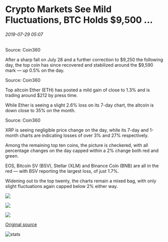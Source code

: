 # Crypto Markets See Mild Fluctuations, BTC Holds $9,500 ...

###### 2019-07-29 05:07

Source: Coin360

After a sharp fall on July 28 and a further correction to $9,250 the following day, the top coin has since recovered and stabilized around the $9,590 mark — up 0.5% on the day.

Source: Coin360

Top altcoin Ether (ETH) has posted a mild gain of close to 1.3% and is trading around $212 by press time.

While Ether is seeing a slight 2.6% loss on its 7-day chart, the altcoin is down close to 35% on the month.

Source: Coin360

XRP is seeing negligible price change on the day, while its 7-day and 1-month charts are indicating losses of over 3% and 27% respectively.

Among the remaining top ten coins, the picture is checkered, with all percentage changes on the day capped within a 2% change both red and green.

EOS, Bitcoin SV (BSV), Stellar (XLM) and Binance Coin (BNB) are all in the red — with BSV reporting the largest loss, of just 1.7%.

Widening out to the top twenty, the charts remain a mixed bag, with only slight fluctuations again capped below 2% either way.

![](https://s3.cointelegraph.com/storage/uploads/view/0ad3a1a248341947332b0d3fa8f61d90.png)

![](https://s3.cointelegraph.com/storage/uploads/view/e2e359128669bef2df7c363a75e8c58a.png)

![](https://s3.cointelegraph.com/storage/uploads/view/53a0b96fae29e7654c191a31cfe964a4.png)

[Original source](https://cointelegraph.com/news/crypto-markets-see-mild-fluctuations-btc-holds-9-500)

![stats](https://c.statcounter.com/11760860/0/a89fa40b/1/ "stats")